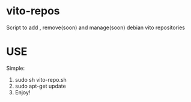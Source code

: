 vito-repos
==========

Script to add , remove(soon) and manage(soon) debian vito repositories

USE
===

Simple: 
1) sudo sh vito-repo.sh
2) sudo apt-get update
3) Enjoy!